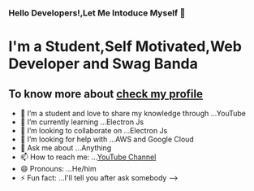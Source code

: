 ### Hello Developers!,Let Me Intoduce Myself 👋

<h1>I'm a Student,Self Motivated,Web Developer and Swag Banda</h1> 
<h2>To know more about <a href='#'>check my profile</a></h2>


- 🔭 I’m a student and love to share my knowledge through ...YouTube
- 🌱 I’m currently learning ...Electron Js
- 👯 I’m looking to collaborate on ...Electron Js
- 🤔 I’m looking for help with ...AWS and Google Cloud
- 💬 Ask me about ...Anything
- 📫 How to reach me: ...[YouTube Channel](https://www.youtube.com/channel/UCfFvyabq1XPMd6w-5YSA57Q)
- 😄 Pronouns: ...He/him
- ⚡ Fun fact: ...I'll tell you after ask somebody
-->
